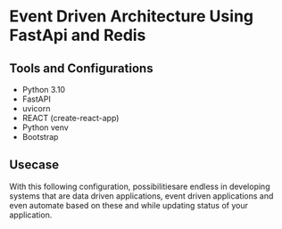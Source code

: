 # Event Driven Architecture Using FastApi and Redis

## Tools and Configurations
* Python 3.10
* FastAPI 
* uvicorn
* REACT (create-react-app)
* Python venv
* Bootstrap

## Usecase
With this following configuration, possibilitiesare endless in developing systems that are data driven applications, event driven applications and even automate based on these and while updating status of your application.
